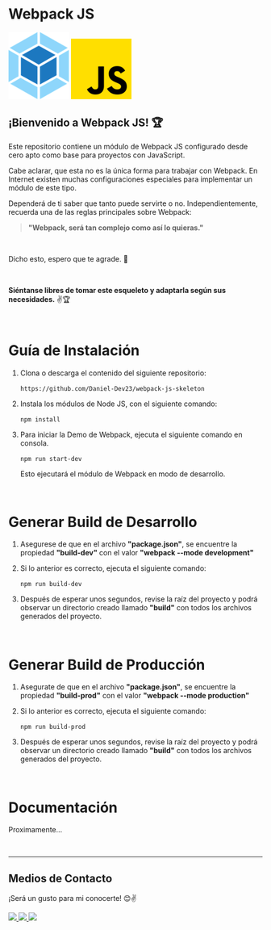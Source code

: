 # __Webpack JS__

<img src="src/assets/img/webpack.png" alt="Webpack" width="120px">
<img src="src/assets/img/javascript.png" alt="Javascript"width="120px">

## __¡Bienvenido a Webpack JS!__ 🏆

Este repositorio contiene un módulo de Webpack JS configurado desde cero apto como base para proyectos con JavaScript.

Cabe aclarar, que esta no es la única forma para trabajar con Webpack. En Internet existen muchas configuraciones especiales para implementar un módulo de este tipo.

Dependerá de ti saber que tanto puede servirte o no. Independientemente, recuerda una de las reglas principales sobre Webpack:

> __"Webpack, será tan complejo como así lo quieras."__

<br>

Dicho esto, espero que te agrade. 🙏

<br>

__Siéntanse libres de tomar este esqueleto y adaptarla según sus necesidades.__ ✌🏆

<br>

# __Guía de Instalación__

1. Clona o descarga el contenido del siguiente repositorio: 

    ```
    https://github.com/Daniel-Dev23/webpack-js-skeleton
    ```

2. Instala los módulos de Node JS, con el siguiente comando:

    ```
    npm install
    ```

3. Para iniciar la Demo de Webpack, ejecuta el siguiente comando en consola.

    ```
    npm run start-dev
    ```

    Esto ejecutará el módulo de Webpack en modo de desarrollo.

<br>

# __Generar Build de Desarrollo__

1. Asegurese de que en el archivo __"package.json"__, se encuentre la propiedad __"build-dev"__ con el valor __"webpack --mode development"__

2. Si lo anterior es correcto, ejecuta el siguiente comando:
    ```
    npm run build-dev
    ```

3. Después de esperar unos segundos, revise la raíz del proyecto y podrá observar un directorio creado llamado __"build"__ con todos los archivos generados del proyecto.

<br>

# __Generar Build de Producción__

1. Asegurate de que en el archivo __"package.json"__, se encuentre la propiedad __"build-prod"__ con el valor __"webpack --mode production"__

2. Si lo anterior es correcto, ejecuta el siguiente comando:
    ```
    npm run build-prod
    ```

3. Después de esperar unos segundos, revise la raíz del proyecto y podrá observar un directorio creado llamado __"build"__ con todos los archivos generados del proyecto.

<br>

# __Documentación__

Proximamente...

<br>

---

## __Medios de Contacto__

¡Será un gusto para mi conocerte! 😊✌

<a href="mailto:danieldev.info@gmail.com">
    <img src="https://img.shields.io/badge/Gmail-D14836?style=for-the-badge&logo=gmail&logoColor=white">
</a>
<a href="https://www.linkedin.com/in/daniel-gonzalez-dev/">
    <img src="https://img.shields.io/badge/LinkedIn-0077B5?style=for-the-badge&logo=linkedin&logoColor=white">
</a>
<a href="https://github.com/Daniel-Dev23">
    <img src="https://img.shields.io/badge/GitHub-100000?style=for-the-badge&logo=github&logoColor=white">
</a>